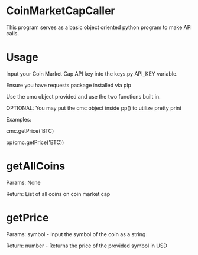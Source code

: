 # CoinMarketCapCaller

This program serves as a basic object oriented python program to make API calls.

# Usage

Input your Coin Market Cap API key into the keys.py API_KEY variable.

Ensure you have requests package installed via pip

Use the cmc object provided and use the two functions built in.

OPTIONAL: You may put the cmc object inside pp() to utilize pretty print

Examples:

cmc.getPrice('BTC)

pp(cmc.getPrice('BTC))


# getAllCoins

Params: None

Return: List of all coins on coin market cap

# getPrice
Params: symbol - Input the symbol of the coin as a string

Return: number - Returns the price of the provided symbol in USD
